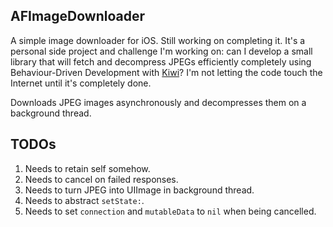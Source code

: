 ## AFImageDownloader
A simple image downloader for iOS. Still working on completing it. It's a personal side project and challenge I'm working on: can I develop a small library that will fetch and decompress JPEGs efficiently completely using Behaviour-Driven Development with [Kiwi](https://github.com/allending/Kiwi)? I'm not letting the code touch the Internet until it's completely done.

Downloads JPEG images asynchronously and decompresses them on a background thread.

## TODOs

1. Needs to retain self somehow.
2. Needs to cancel on failed responses.
3. Needs to turn JPEG into UIImage in background thread.
4. Needs to abstract `setState:`.
5. Needs to set `connection` and `mutableData` to `nil` when being cancelled.

